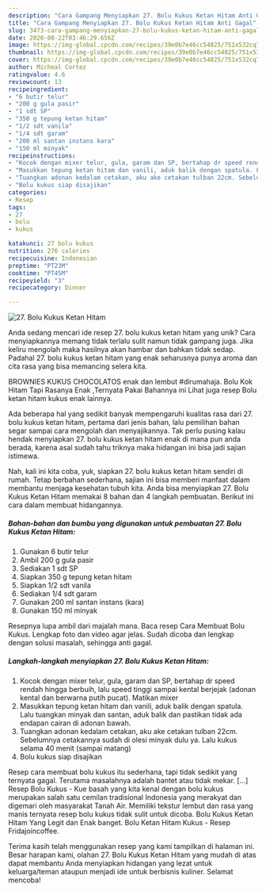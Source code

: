 ```yaml
---
description: "Cara Gampang Menyiapkan 27. Bolu Kukus Ketan Hitam Anti Gagal"
title: "Cara Gampang Menyiapkan 27. Bolu Kukus Ketan Hitam Anti Gagal"
slug: 3473-cara-gampang-menyiapkan-27-bolu-kukus-ketan-hitam-anti-gagal
date: 2020-08-22T03:46:29.656Z
image: https://img-global.cpcdn.com/recipes/39e0b7e46cc54825/751x532cq70/27-bolu-kukus-ketan-hitam-foto-resep-utama.jpg
thumbnail: https://img-global.cpcdn.com/recipes/39e0b7e46cc54825/751x532cq70/27-bolu-kukus-ketan-hitam-foto-resep-utama.jpg
cover: https://img-global.cpcdn.com/recipes/39e0b7e46cc54825/751x532cq70/27-bolu-kukus-ketan-hitam-foto-resep-utama.jpg
author: Micheal Cortez
ratingvalue: 4.6
reviewcount: 13
recipeingredient:
- "6 butir telur"
- "200 g gula pasir"
- "1 sdt SP"
- "350 g tepung ketan hitam"
- "1/2 sdt vanila"
- "1/4 sdt garam"
- "200 ml santan instans kara"
- "150 ml minyak"
recipeinstructions:
- "Kocok dengan mixer telur, gula, garam dan SP, bertahap dr speed rendah hingga berbuih, lalu speed tinggi sampai kental berjejak (adonan kental dan berwarna putih pucat). Matikan mixer"
- "Masukkan tepung ketan hitam dan vanili, aduk balik dengan spatula. Lalu tuangkan minyak dan santan, aduk balik dan pastikan tidak ada endapan cairan di adonan bawah."
- "Tuangkan adonan kedalam cetakan, aku ake cetakan tulban 22cm. Sebelumnya cetakannya sudah di olesi minyak dulu ya. Lalu kukus selama 40 menit (sampai matang)"
- "Bolu kukus siap disajikan"
categories:
- Resep
tags:
- 27
- bolu
- kukus

katakunci: 27 bolu kukus 
nutrition: 276 calories
recipecuisine: Indonesian
preptime: "PT23M"
cooktime: "PT45M"
recipeyield: "3"
recipecategory: Dinner

---
```



![27. Bolu Kukus Ketan Hitam](https://img-global.cpcdn.com/recipes/39e0b7e46cc54825/751x532cq70/27-bolu-kukus-ketan-hitam-foto-resep-utama.jpg)

Anda sedang mencari ide resep 27. bolu kukus ketan hitam yang unik? Cara menyiapkannya memang tidak terlalu sulit namun tidak gampang juga. Jika keliru mengolah maka hasilnya akan hambar dan bahkan tidak sedap. Padahal 27. bolu kukus ketan hitam yang enak seharusnya punya aroma dan cita rasa yang bisa memancing selera kita.

BROWNIES KUKUS CHOCOLATOS enak dan lembut #dirumahaja. Bolu Kok Hitam Tapi Rasanya Enak ,Ternyata Pakai Bahannya ini Lihat juga resep Bolu ketan hitam kukus enak lainnya.

Ada beberapa hal yang sedikit banyak mempengaruhi kualitas rasa dari 27. bolu kukus ketan hitam, pertama dari jenis bahan, lalu pemilihan bahan segar sampai cara mengolah dan menyajikannya. Tak perlu pusing kalau hendak menyiapkan 27. bolu kukus ketan hitam enak di mana pun anda berada, karena asal sudah tahu triknya maka hidangan ini bisa jadi sajian istimewa.


Nah, kali ini kita coba, yuk, siapkan 27. bolu kukus ketan hitam sendiri di rumah. Tetap berbahan sederhana, sajian ini bisa memberi manfaat dalam membantu menjaga kesehatan tubuh kita. Anda bisa menyiapkan 27. Bolu Kukus Ketan Hitam memakai 8 bahan dan 4 langkah pembuatan. Berikut ini cara dalam membuat hidangannya.

<!--inarticleads1-->

##### Bahan-bahan dan bumbu yang digunakan untuk pembuatan 27. Bolu Kukus Ketan Hitam:

1. Gunakan 6 butir telur
1. Ambil 200 g gula pasir
1. Sediakan 1 sdt SP
1. Siapkan 350 g tepung ketan hitam
1. Siapkan 1/2 sdt vanila
1. Sediakan 1/4 sdt garam
1. Gunakan 200 ml santan instans (kara)
1. Gunakan 150 ml minyak


Resepnya lupa ambil dari majalah mana. Baca resep Cara Membuat Bolu Kukus. Lengkap foto dan video agar jelas. Sudah dicoba dan lengkap dengan solusi masalah, sehingga anti gagal. 

<!--inarticleads2-->

##### Langkah-langkah menyiapkan 27. Bolu Kukus Ketan Hitam:

1. Kocok dengan mixer telur, gula, garam dan SP, bertahap dr speed rendah hingga berbuih, lalu speed tinggi sampai kental berjejak (adonan kental dan berwarna putih pucat). Matikan mixer
1. Masukkan tepung ketan hitam dan vanili, aduk balik dengan spatula. Lalu tuangkan minyak dan santan, aduk balik dan pastikan tidak ada endapan cairan di adonan bawah.
1. Tuangkan adonan kedalam cetakan, aku ake cetakan tulban 22cm. Sebelumnya cetakannya sudah di olesi minyak dulu ya. Lalu kukus selama 40 menit (sampai matang)
1. Bolu kukus siap disajikan


Resep cara membuat bolu kukus itu sederhana, tapi tidak sedikit yang ternyata gagal. Terutama masalahnya adalah bantet atau tidak mekar. […] Resep Bolu Kukus - Kue basah yang kita kenal dengan bolu kukus merupakan salah satu cemilan tradisional Indonesia yang merakyat dan digemari oleh masyarakat Tanah Air. Memiliki tekstur lembut dan rasa yang manis ternyata resep bolu kukus tidak sulit untuk dicoba. Bolu Kukus Ketan Hitam Yang Legit dan Enak banget. Bolu Ketan Hitam Kukus - Resep Fridajoincoffee. 

Terima kasih telah menggunakan resep yang kami tampilkan di halaman ini. Besar harapan kami, olahan 27. Bolu Kukus Ketan Hitam yang mudah di atas dapat membantu Anda menyiapkan hidangan yang lezat untuk keluarga/teman ataupun menjadi ide untuk berbisnis kuliner. Selamat mencoba!
